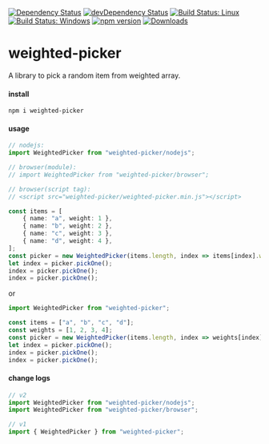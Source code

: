 [![Dependency Status](https://david-dm.org/plantain-00/weighted-picker.svg)](https://david-dm.org/plantain-00/weighted-picker)
[![devDependency Status](https://david-dm.org/plantain-00/weighted-picker/dev-status.svg)](https://david-dm.org/plantain-00/weighted-picker#info=devDependencies)
[![Build Status: Linux](https://travis-ci.org/plantain-00/weighted-picker.svg?branch=master)](https://travis-ci.org/plantain-00/weighted-picker)
[![Build Status: Windows](https://ci.appveyor.com/api/projects/status/github/plantain-00/weighted-picker?branch=master&svg=true)](https://ci.appveyor.com/project/plantain-00/weighted-picker/branch/master)
[![npm version](https://badge.fury.io/js/weighted-picker.svg)](https://badge.fury.io/js/weighted-picker)
[![Downloads](https://img.shields.io/npm/dm/weighted-picker.svg)](https://www.npmjs.com/package/weighted-picker)

# weighted-picker
A library to pick a random item from weighted array.

#### install

`npm i weighted-picker`

#### usage

```ts
// nodejs:
import WeightedPicker from "weighted-picker/nodejs";

// browser(module):
// import WeightedPicker from "weighted-picker/browser";

// browser(script tag):
// <script src="weighted-picker/weighted-picker.min.js"></script>

const items = [
    { name: "a", weight: 1 },
    { name: "b", weight: 2 },
    { name: "c", weight: 3 },
    { name: "d", weight: 4 },
];
const picker = new WeightedPicker(items.length, index => items[index].weight);
let index = picker.pickOne();
index = picker.pickOne();
index = picker.pickOne();
```

or

```ts
import WeightedPicker from "weighted-picker";

const items = ["a", "b", "c", "d"];
const weights = [1, 2, 3, 4];
const picker = new WeightedPicker(items.length, index => weights[index]);
let index = picker.pickOne();
index = picker.pickOne();
index = picker.pickOne();
```

#### change logs

```ts
// v2
import WeightedPicker from "weighted-picker/nodejs";
import WeightedPicker from "weighted-picker/browser";

// v1
import { WeightedPicker } from "weighted-picker";
```
